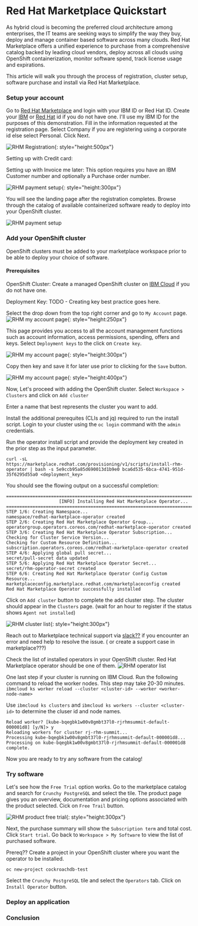 # Red Hat Marketplace Quickstart

As hybrid cloud is becoming the preferred cloud architecture among enterprises, the IT teams are seeking ways to simplify the way they buy, deploy and manage container based software across many clouds. Red Hat Marketplace offers a unified experience to purchase from a comprehensive catalog backed by leading cloud vendors, deploy across all clouds using OpenShift containerization, monitor software spend, track license usage and expirations. 

This article will walk you through the process of registration, cluster setup, software purchase and install via Red Hat Marketplace.

### Setup your account
Go to [Red Hat Marketplace](https://marketplace.redhat.com/) and login with your IBM ID or Red Hat ID. Create your [IBM](https://www.ibm.com/account/reg/us-en/signup?formid=urx-19776) or [Red Hat](https://www.redhat.com/wapps/ugc/register.html) id if you do not have one. I'll use my IBM ID for the purposes of this demonstration.
Fill in the information requested at the registration page. Select Company if you are registering using a corporate id else select Personal. Click Next.

![RHM Registration](images/rhm-registration-jd.png){: style="height:500px"}

Setting up with Credit card:

Setting up with Invoice me later:
This option requires you have an IBM Customer number and optionally a Purchase order number.

![RHM payment setup](images/rhm-payment-setup.png){: style="height:300px"}

You will see the landing page after the registration completes. Browse through the catalog of available containerized software ready to deploy into your OpenShift cluster.

![RHM payment setup](images/rhm-landing.png)

### Add your OpenShift cluster
OpenShift clusters must be added to your marketplace workspace prior to be able to deploy your choice of software. 

#### Prerequisites

OpenShift Cluster: Create a managed OpenShift cluster on [IBM Cloud](https://cloud.ibm.com/kubernetes/overview?platformType=openshift) if you do not have one. 

Deployment Key: TODO - Creating key best practice goes here.

Select the drop down from the top right corner and go to `My Account` page.
![RHM my account page](images/rhm-myaccount.png){: style="height:250px"}

This page provides you access to all the account management functions such as account information, access permissions, spending, offers and keys. Select `Deployment keys` to the click on `Create key`.   

![RHM my account page](images/rhm-create-deployment-key.png){: style="height:300px"}

Copy then key and save it for later use prior to clicking for the `Save` button.

![RHM my account page](images/rhm-deployment-key-save.png){: style="height:400px"}


Now, Let's proceed with adding the OpenShift cluster. Select `Workspace > Clusters` and click on `Add cluster`

Enter a name that best represents the cluster you want to add.

Install the additional prerequites (CLIs and jq) required to run the install script. 
Login to your cluster using the `oc login` command with the `admin` credentials.

Run the operator install script and provide the deployment key created in the prior step as the input parameter.
```
curl -sL https://marketplace.redhat.com/provisioning/v1/scripts/install-rhm-operator | bash -s 5e9ccb95a85d690013d1b9e0 bca6d535-6bca-4741-951d-35f6295d55a0 <deployment_key>
```
You should see the flowing output on a successful completion:
```
==================================================================================
                    [INFO] Installing Red Hat Marketplace Operator...
==================================================================================
STEP 1/6: Creating Namespace...
namespace/redhat-marketplace-operator created
STEP 2/6: Creating Red Hat Marketplace Operator Group...
operatorgroup.operators.coreos.com/redhat-marketplace-operator created
STEP 3/6: Creating Red Hat Marketplace Operator Subscription...
Checking for Cluster Service Version...
Checking for Custom Resource Definition...
subscription.operators.coreos.com/redhat-marketplace-operator created
STEP 4/6: Applying global pull secret...
secret/pull-secret data updated
STEP 5/6: Applying Red Hat Marketplace Operator Secret...
secret/rhm-operator-secret created
STEP 6/6: Creating Red Hat Marketplace Operator Config Custom Resource...
marketplaceconfig.marketplace.redhat.com/marketplaceconfig created
Red Hat Marketplace Operator successfully installed
```

Click on `Add cluster` button to complete the add cluster step. The cluster should appear in the `Clusters` page. (wait for an hour to register if the status shows `Agent not installed`)

![RHM cluster list](images/rhm-add-cluster-list.png){: style="height:300px"}

Reach out to Marketplace technical support via [slack??]() if you encounter an error and need help to resolve the issue. ( or create a support case in marketplace???)

Check the list of installed operators in your OpenShift cluster. Red Hat Marketplace operator should be one of them.
![RHM operator list](images/rhm-operator-list.png)

One last step if your cluster is running on IBM Cloud. Run the following command to reload the worker nodes. This step may take 20-30 minutes. 
`ibmcloud ks worker reload --cluster <cluster-id> --worker <worker-node-name>`

Use `ibmcloud ks clusters` and `ibmcloud ks workers --cluster <cluster-id>` to determine the cluser id and node names. 

```
Reload worker? [kube-bqegbk1w00v8gmbt37l0-rjrhmsummit-default-000001d8] [y/N]> y
Reloading workers for cluster rj-rhm-summit...
Processing kube-bqegbk1w00v8gmbt37l0-rjrhmsummit-default-000001d8...
Processing on kube-bqegbk1w00v8gmbt37l0-rjrhmsummit-default-000001d8 complete.
```

Now you are ready to try any software from the catalog!

### Try software

Let's see how the `Free Trial` option works. Go to the marketplace catalog and search for `Crunchy PostgreSQL` and select the tile.
The product page gives you an overview, documentation and pricing options associated with the product selected. Cick on `Free Trail` button.

![RHM product free trial](images/rhm-crunchy-free-trial.png){: style="height:300px"}

Next, the purchase summary will show the `Subscription term` and total cost. Click `Start trial`.
Go back to `Workspace > My Software` to view the list of purchased software.

Prereq??
Create a project in your OpenShift cluster where you want the operator to be installed.
```
oc new-project cockroachdb-test
```
Select the `Crunchy PostgreSQL` tile and select the `Operators` tab. Click on `Install Operator` button.


### Deploy an application

### Conclusion